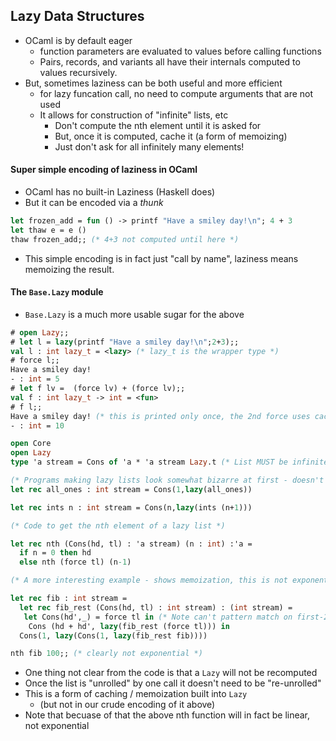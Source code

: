 ## Lazy Data Structures

* OCaml is by default eager
  - function parameters are evaluated to values before calling functions
  - Pairs, records, and variants all have their internals computed to values recursively.
* But, sometimes laziness can be both useful and more efficient
  - for lazy funcation call, no need to compute arguments that are not used
  - It allows for construction of "infinite" lists, etc
    - Don't compute the nth element until it is asked for
    - But, once it is computed, cache it (a form of memoizing)
    - Just don't ask for all infinitely many elements!

#### Super simple encoding of laziness in OCaml

 * OCaml has no built-in Laziness (Haskell does)
 * But it can be encoded via a *thunk*

```ocaml
let frozen_add = fun () -> printf "Have a smiley day!\n"; 4 + 3
let thaw e = e ()
thaw frozen_add;; (* 4+3 not computed until here *)
```

* This simple encoding is in fact just "call by name", laziness means memoizing the result.


#### The `Base.Lazy` module

* `Base.Lazy` is a much more usable sugar for the above

```ocaml
# open Lazy;;
# let l = lazy(printf "Have a smiley day!\n";2+3);;
val l : int lazy_t = <lazy> (* lazy_t is the wrapper type *)
# force l;;
Have a smiley day!
- : int = 5
# let f lv =  (force lv) + (force lv);;
val f : int lazy_t -> int = <fun>
# f l;;
Have a smiley day! (* this is printed only once, the 2nd force uses cached 5 value *)
- : int = 10
```

```ocaml
open Core
open Lazy
type 'a stream = Cons of 'a * 'a stream Lazy.t (* List MUST be infinite - ! *)

(* Programs making lazy lists look somewhat bizarre at first - doesn't this loop forever?!? *)
let rec all_ones : int stream = Cons(1,lazy(all_ones))

let rec ints n : int stream = Cons(n,lazy(ints (n+1)))

(* Code to get the nth element of a lazy list *)

let rec nth (Cons(hd, tl) : 'a stream) (n : int) :'a =
  if n = 0 then hd
  else nth (force tl) (n-1)

(* A more interesting example - shows memoization, this is not exponential *)

let rec fib : int stream = 
  let rec fib_rest (Cons(hd, tl) : int stream) : (int stream) = 
   let Cons(hd',_) = force tl in (* Note can't pattern match on first-2 together due to force needed *)
    Cons (hd + hd', lazy(fib_rest (force tl))) in
  Cons(1, lazy(Cons(1, lazy(fib_rest fib))))

nth fib 100;; (* clearly not exponential *)
```


* One thing not clear from the code is that a `Lazy` will not be recomputed
* Once the list is "unrolled" by one call it doesn't need to be "re-unrolled"
* This is a form of caching / memoization built into `Lazy`
   - (but not in our crude encoding of it above)
* Note that becuase of that the above nth function will in fact be linear, not exponential
